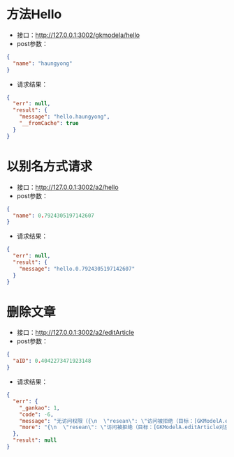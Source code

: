 # 方法Hello #- 接口：http://127.0.0.1:3002/gkmodela/hello- post参数：```json{
  "name": "haungyong"
}```- 请求结果：```json{
  "err": null,
  "result": {
    "message": "hello.haungyong",
    "__fromCache": true
  }
}```
# 以别名方式请求 #- 接口：http://127.0.0.1:3002/a2/hello- post参数：```json{
  "name": 0.7924305197142607
}```- 请求结果：```json{
  "err": null,
  "result": {
    "message": "hello.0.7924305197142607"
  }
}```
# 删除文章 #- 接口：http://127.0.0.1:3002/a2/editArticle- post参数：```json{
  "aID": 0.4042273471923148
}```- 请求结果：```json{
  "err": {
    "_gankao": 1,
    "code": -6,
    "message": "无访问权限（{\n  \"resean\": \"访问被拒绝（目标：[GKModelA.editArticle对应API接口的权限，原因：）\"\n}）",
    "more": "{\n  \"resean\": \"访问被拒绝（目标：[GKModelA.editArticle对应API接口的权限，原因：）\"\n}"
  },
  "result": null
}```